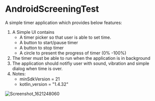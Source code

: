 # AndroidScreeningTest
A simple timer application which provides below features:
1. A Simple UI contains
	- A timer picker so that user is able to set time.
	- A button to start/pause timer
	- A button to stop timer
	- A circle to present the progress of timer (0% -100%)
2. The timer must be able to run when the application is in background
3. The application should notifiy user with sound, vibration and simple dialog when time is over. 
4. Notes: 
	+  minSdkVersion = 21
	+  kotlin_version = "1.4.32"


![Screenshot_1621248060](https://user-images.githubusercontent.com/12388421/118476912-4e9e9780-b738-11eb-8af1-326cad16b2ec.png)



